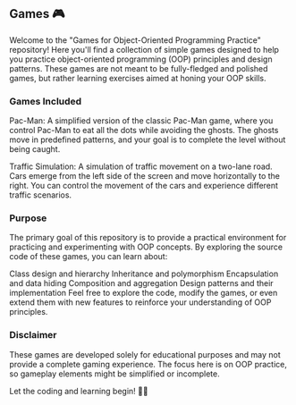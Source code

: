 ## Games 🎮

Welcome to the "Games for Object-Oriented Programming Practice" repository! Here you'll find a collection of simple games designed to help you practice object-oriented programming (OOP) principles and design patterns. These games are not meant to be fully-fledged and polished games, but rather learning exercises aimed at honing your OOP skills.

### Games Included

Pac-Man: A simplified version of the classic Pac-Man game, where you control Pac-Man to eat all the dots while avoiding the ghosts. The ghosts move in predefined patterns, and your goal is to complete the level without being caught.

Traffic Simulation: A simulation of traffic movement on a two-lane road. Cars emerge from the left side of the screen and move horizontally to the right. You can control the movement of the cars and experience different traffic scenarios.

### Purpose
The primary goal of this repository is to provide a practical environment for practicing and experimenting with OOP concepts. By exploring the source code of these games, you can learn about:

Class design and hierarchy
Inheritance and polymorphism
Encapsulation and data hiding
Composition and aggregation
Design patterns and their implementation
Feel free to explore the code, modify the games, or even extend them with new features to reinforce your understanding of OOP principles.

### Disclaimer
These games are developed solely for educational purposes and may not provide a complete gaming experience. The focus here is on OOP practice, so gameplay elements might be simplified or incomplete.

Let the coding and learning begin! 🚀🎉